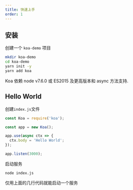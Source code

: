 ```yaml
---
title: 快速上手
order: 1
---
```


## 安装

创建一个 `koa-demo` 项目

```bash
mkdir koa-demo
cd koa-demo
yarn init -y
yarn add koa
```

Koa 依赖 node v7.6.0 或 ES2015 及更高版本和 async 方法支持.

## Hello World

创建`index.js`文件

```js
const Koa = require('koa');

const app = new Koa();

app.use(async ctx => {
  ctx.body = 'Hello World';
});

app.listen(3000);
```

启动服务

```shell
node index.js
```

仅用上面的几行代码就能启动一个服务
